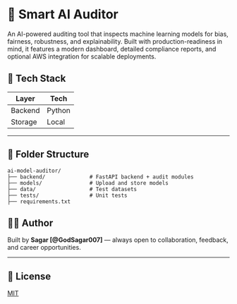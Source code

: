 # 🧠 Smart AI Auditor

An AI-powered auditing tool that inspects machine learning models for bias, fairness, robustness, and explainability. Built with production-readiness in mind, it features a modern dashboard, detailed compliance reports, and optional AWS integration for scalable deployments.



## 🧱 Tech Stack

| Layer       | Tech                     
|------------|--------------------------
| Backend     | Python
| Storage     | Local     


---

## 📂 Folder Structure

```
ai-model-auditor/
├── backend/              # FastAPI backend + audit modules
├── models/               # Upload and store models
├── data/                 # Test datasets
├── tests/                # Unit tests
├── requirements.txt
```

## 👨‍💻 Author

Built by **Sagar [@GodSagar007]** — always open to collaboration, feedback, and career opportunities.

---

## 📜 License

[MIT](LICENSE)
